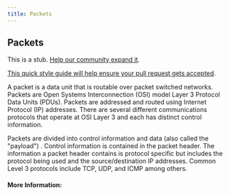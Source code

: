 ```yaml
---
title: Packets
---
```


## Packets

This is a stub. [Help our community expand it](https://github.com/freeCodeCamp/guide-articles/tree/master/articles/Networks/Packets/index.md).

[This quick style guide will help ensure your pull request gets accepted](https://github.com/freeCodeCamp/guide-articles/blob/master/README.md).

A packet is a data unit that is routable over packet switched networks. Packets are Open Systems Interconnection (OSI) model Layer 3 Protocol Data Units (PDUs). Packets are addressed and routed using Internet Protocol (IP) addresses. There are several different communications protocols that operate at OSI Layer 3 and each has distinct control information. 

Packets are divided into control information and data (also called the "payload") . Control information is contained in the packet header. The information a packet header contains is protocol specific but includes the protocol being used and the source/destination IP addresses. Common Level 3 protocols include TCP, UDP, and ICMP among others.

#### More Information:
<!-- Please add any articles you think might be helpful to read before writing the article -->



